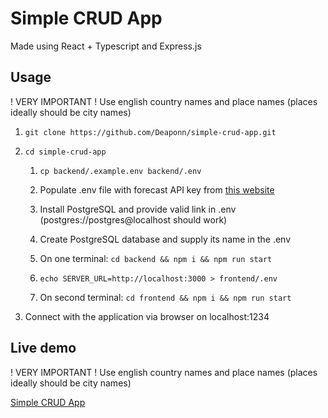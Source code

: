 # Simple CRUD App

Made using React + Typescript and Express.js

## Usage

! VERY IMPORTANT ! Use english country names and place names (places ideally should be city names)

1. `git clone https://github.com/Deaponn/simple-crud-app.git`

2. `cd simple-crud-app`
    1. `cp backend/.example.env backend/.env`

    2. Populate .env file with forecast API key from [this website](weatherapi.com)

    3. Install PostgreSQL and provide valid link in .env (postgres://postgres@localhost should work)

    4. Create PostgreSQL database and supply its name in the .env

    5. On one terminal: `cd backend && npm i && npm run start`

    6. `echo SERVER_URL=http://localhost:3000 > frontend/.env`

    6. On second terminal: `cd frontend && npm i && npm run start`

3. Connect with the application via browser on localhost:1234

## Live demo

! VERY IMPORTANT ! Use english country names and place names (places ideally should be city names)

[Simple CRUD App](http://app.sajecki.ct8.pl)
